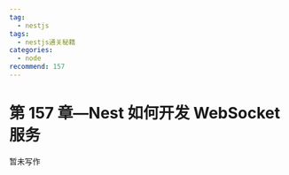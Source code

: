```yaml
---
tag:
  - nestjs
tags:
  - nestjs通关秘籍
categories:
  - node
recommend: 157
---
```


# 第 157 章—Nest 如何开发 WebSocket 服务

暂未写作
